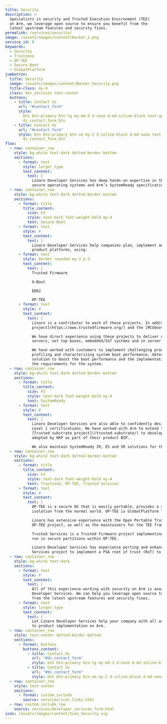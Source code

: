 ```yaml
---
title: Security
description: >
  Specialists in security and Trusted Execution Environment (TEE)
  on Arm, we leverage open source to ensure you benefit from the
  latest upstream features and security fixes.
permalink: /services/security/
image: /assets/images/content/Rocket_2.png
service_id: 8
keywords:
  - Security
  - Trustzone
  - OP-TEE
  - Secure Boot
  - GlobalPlatform
jumbotron:
  title: Security
  image: /assets/images/content/Banner_Security.png
  title-class: my-4
  class: dev_services text-center
  buttons:
    - title: Contact Us
      url: "#contact_form"
      style:
        btn btn-primary btn-lg my-md-3 d-none d-md-inline-block text-uppercase
        ds_contact_form_btn
    - title: Contact Us
      url: "#contact_form"
      style: btn btn-primary btn-sm my-2 d-inline-block d-md-none text-uppercase
        ds_contact_form_btn
flow:
  - row: container_row
    style: bg-white text-dark dotted-border-bottom
    sections:
      - format: text
        style: larger_type
        text_content:
          text: |
            Linaro Developer Services has deep hands-on expertise in the areas of secure boot,
            secure operating systems and Arm’s SystemReady specifications.
  - row: container_row
    style: bg-white text-dark dotted-border-bottom
    sections:
      - format: title
        title_content:
          size: h3
          style: text-dark font-weight-bold my-4
          text: Secure Boot
      - format: text
        style: #
        text_content:
          text: |
            Linaro Developer Services help companies plan, implement and optimize secure bootloader solutions for their commercial
            product platforms, using:
      - format: text
        style: border rounded my-3 p-3
        text_content:
          text: |
            Trusted Firmware

            U-Boot

            EDK2

            OP-TEE
      - format: text
        style: #
        text_content:
          text: |
            Linaro is a contributor to each of these projects. In addition, the Linaro Community Projects Division hosts the [Trusted Firmware
            project](https://www.trustedfirmware.org/) and the [MCUboot project](https://www.mcuboot.com/).

            We have direct experience using these projects to deliver optimized trusted boot solutions to a number of customers; on Arm
            servers, set top boxes, embedded/IoT systems and in server BMC environments using OpenBMC.

            We have worked with customers to implement challenging product boot performance requirements. Such work often involved
            profiling and characterizing system boot performance, determining those areas that affect boot performance, developing a
            solution to boost the boot performance and the implementation and validation of the solution to ensure the performance meets
            the requirements for the system.
  - row: container_row
    style: bg-white text-dark dotted-border-bottom
    sections:
      - format: title
        title_content:
          size: h3
          style: text-dark font-weight-bold my-4
          text: SystemReady
      - format: text
        style: #
        text_content:
          text: |
            Linaro Developer Services are also able to confidently design and deliver secure boot solutions that meet SystemReady and PSA
            Level 1 certifications. We have worked with Arm to extend the work of Linaro’s Edge and Fog Computing group (LEDGE) on the
            [Trusted substrate project](/trusted-substrate/) to develop and upstream a SystemReady IR secure boot solution on NXP chipsets that have been
            adopted by NXP as part of their product BSP.

            We also maintain SystemReady IR, ES and SR solutions for the Socionext DeveloperBox.
  - row: container_row
    style: bg-white text-dark dotted-border-bottom
    sections:
      - format: title
        title_content:
          size: h3
          style: text-dark font-weight-bold my-4
          text: Trustzone, OP-TEE, Trusted Services
      - format: text
        style: #
        text_content:
          text: |
            OP-TEE is a secure OS that is easily portable, provides a small footprint, and leverages [Arm® TrustZone®](https://developer.arm.com/ip-products/security-ip/trustzone) technology to provide
            isolation from the normal world. OP-TEE is GlobalPlatform TEE System Architecture specification compliant.

            Linaro has extensive experience with the Open Portable Trusted Execution Environment (OP-TEE). The core maintainers for the
            OP-TEE project, as well as the maintainers for the TEE framework in the Linux kernel and U-Boot are employed by Linaro.

            Trusted Services is a Trusted Firmware project implementing a secure partition manager, and a number of trusted services that
            run in secure partitions within OP-TEE.

            Linaro Developer Services has experience porting and enhancing OP-TEE on various SoCs, as well as using the Arm Trusted
            Services project to implement a PSA root of trust (RoT) to obtain PSA level 1 certification for an NXP based platform.
  - row: container_row
    style: bg-white text-dark
    sections:
      - format: text
        style: #
        text_content:
          text: |
            All of this experience working with security on Arm is available to you through Linaro
            Developer Services. We can help you leverage open source to ensure you benefit
            from the latest upstream features and security fixes.
      - format: text
        style: larger_type
        text_content:
          text: |
            Let Linaro Developer Services help your company with all aspects of security related
            to product implementation on Arm.
  - row: container_row
    style: text-center dotted-border-bottom
    sections:
      - format: buttons
        buttons_content:
          - title: Contact Us
            url: "#ds_contact_form"
            style: btn btn-primary btn-lg my-md-3 d-none d-md-inline-block ds_contact_form_btn
          - title: Contact Us
            url: "#ds_contact_form"
            style: btn btn-primary btn-sm my-2 d-inline-block d-md-none ds_contact_form_btn
  - row: container_row
    style: text-center
    sections:
      - format: custom_include
        source: services/icon_links.html
  - row: custom_include_row
    source: services/developer_services_form.html
icon: /assets/images/content/Icon_Security.svg
---
```

